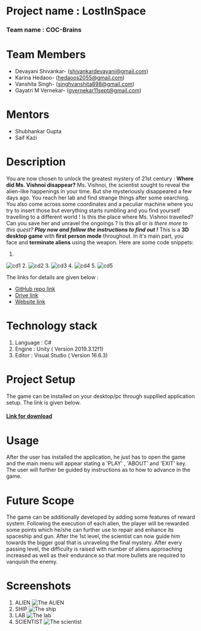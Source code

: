 # **Project name : LostInSpace**
### **Team name : COC-Brains**
# **Team Members**
* Devayani Shivankar- (shivankardevayani@gmail.com)
* Karina Hedaoo- (hedaoos2055@gmail.com)
* Vanshita Singh- (singhvanshita898@gmail.com)
* Gayatri M Vernekar- (gvernekar11sept@gmail.com)
# **Mentors**
* Shubhankar Gupta
* Saif Kazi
# **Description**
You are now chosen to unlock the greatest mystery of 21st century : **Where did Ms. Vishnoi disappear?**
Ms. Vishnoi, the scientist sought to reveal the alien-like happenings in your time. But she mysteriously disappeared a few days ago. You reach her lab and find strange things after some searching. You also come across some coordinates and a peculiar machine where you try to insert those but everything starts rumbling and you find yourself travelling to a different world ! Is this the place where Ms. Vishnoi travelled? Can you save her and unravel the ongoings ? Is this all or *is there more to this quest?*
***Play now and follow the instructions to find out !***
This is a **3D desktop game** with **first person mode** throughout. In it's main part, you face and **terminate aliens** using the weapon. Here are some code snippets:

1.
![cd1](https://user-images.githubusercontent.com/64354389/109598259-f1cf1000-7b3e-11eb-95d5-5d72fae46f90.png)
2.
![cd2](https://user-images.githubusercontent.com/64354389/109598338-1aefa080-7b3f-11eb-9e46-231734b901de.png)
3.
![cd3](https://user-images.githubusercontent.com/64354389/109598371-3064ca80-7b3f-11eb-8542-530a2927da70.png)
4.
![cd4](https://user-images.githubusercontent.com/64354389/109598413-470b2180-7b3f-11eb-916b-b5d0970af880.png)
5.
![cd5](https://user-images.githubusercontent.com/64354389/109598475-5c804b80-7b3f-11eb-918c-e5f9a3976b8c.png)

The links for details are given below : 

* [GitHub repo link](https://github.com/DevayaniShivankar/COC-Brains)
* [Drive link](https://drive.google.com/drive/folders/1hswk99uKauwniFC51uR5ICuy-NITPK6t?usp=sharing)
* [Website link](https://devayanishivankar.github.io/COC-Brains/)

# **Technology stack**
1. Language : C#
2. Engine : Unity ( Version 2019.3.12f1)
3. Editor : Visual Studio ( Version 16.6.3)

# **Project Setup**
The game can be installed on your desktop/pc through suppllied application setup. The link is given below.
#### [Link for download](https://drive.google.com/file/d/1YzZn-Wd50uJQuA6YxZwLyMuVehc5YZVV/view?usp=sharing)

# **Usage**
After the user has installed the application, he just has to open the game and the main menu will appear stating a 'PLAY' , 'ABOUT' and 'EXIT' key. The user will further be guided by instructions as to how to advance in the game.


# **Future Scope**
The game can be additionally developed by adding some features of reward system. Following the execution of each alien, the player will be rewarded some points which he/she can further use to repair and enhance its spaceship and gun. After the 1st level, the scientist can now guide him towards the bigger goal that is unraveling the final mystery. After every passing level, the difficulty is raised with number of aliens approaching increased as well as their endurance so that more bullets are required to vanquish the enemy.


# **Screenshots**
1.  ALIEN
![The ALIEN](https://user-images.githubusercontent.com/64356829/87149267-872a4500-c2cd-11ea-81aa-05945b422f38.jpg)
1. SHIP
![The ship](https://user-images.githubusercontent.com/64356829/87149090-37e41480-c2cd-11ea-830b-91e49e072668.jpg)
1. LAB
![The lab](https://user-images.githubusercontent.com/64356829/87148806-b096a100-c2cc-11ea-9781-1de8b8f94ba7.jpg)
1. SCIENTIST
![The scientist](https://user-images.githubusercontent.com/64356829/87148399-f0a95400-c2cb-11ea-84ec-6c2c1b80ae10.jpg)

